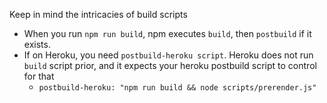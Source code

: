 Keep in mind the intricacies of build scripts
- When you run `npm run build`, npm executes `build`, then `postbuild` if it exists.
- If on Heroku, you need `postbuild-heroku script`. Heroku does not run `build` script prior, and it expects your heroku postbuild script to control for that
	- `postbuild-heroku: "npm run build && node scripts/prerender.js"`